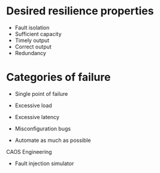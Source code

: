 
# Desired resilience properties

- Fault isolation
- Sufficient capacity
- Timely output
- Correct output
- Redundancy

# Categories of failure

- Single point of failure
- Excessive load
- Excessive latency
- Misconfiguration bugs

- Automate as much as possible

CAOS Engineering

- Fault injection simulator
